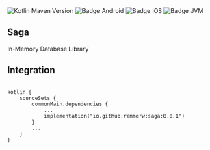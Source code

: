 <div>
    <div>
        <img src="https://img.shields.io/maven-central/v/io.github.remmerw/saga" alt="Kotlin Maven Version" />
        <img src="https://img.shields.io/badge/Platform-Android-brightgreen.svg?logo=android" alt="Badge Android" />
        <img src="https://img.shields.io/badge/Platform-iOS%20%2F%20macOS-lightgrey.svg?logo=apple" alt="Badge iOS" />
        <img src="https://img.shields.io/badge/Platform-JVM-8A2BE2.svg?logo=openjdk" alt="Badge JVM" />
    </div>
</div>

## Saga
In-Memory Database Library

## Integration

```
    
kotlin {
    sourceSets {
        commonMain.dependencies {
            ...
            implementation("io.github.remmerw:saga:0.0.1") 
        }
        ...
    }
}
